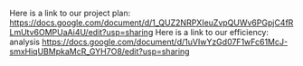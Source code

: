 Here is a link to our project plan: https://docs.google.com/document/d/1_QUZ2NRPXIeuZvpQUWv6PGpjC4fRLmUtv6OMPUaAi4U/edit?usp=sharing
Here is a link to our efficiency: analysis https://docs.google.com/document/d/1uVIwYzGd07F1wFc61McJ-smxHiqUBMpkaMcR_GYH7O8/edit?usp=sharing
